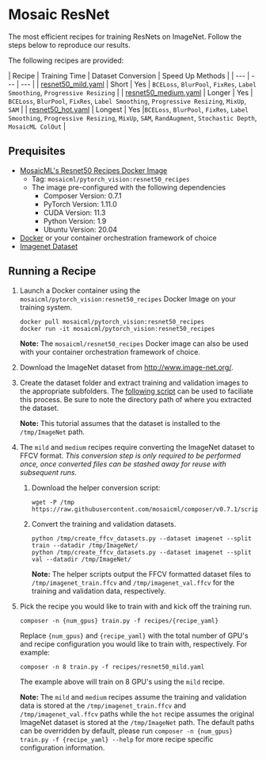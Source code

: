 # Mosaic ResNet 

The most efficient recipes for training ResNets on ImageNet.  Follow the steps below to reproduce our results.

The following recipes are provided:

   | Recipe | Training Time | Dataset Conversion | Speed Up Methods |
   | --- | --- | --- |
   | [resnet50_mild.yaml](recipes/resnet50_mild.yaml) | Short | Yes | `BCELoss`, `BlurPool`, `FixRes`, `Label Smoothing`, `Progressive Resizing` |
   | [resnet50_medium.yaml](recipes/resnet50_medium.yaml) | Longer | Yes | `BCELoss`, `BlurPool`, `FixRes`, `Label Smoothing`, `Progressive Resizing`, `MixUp`, `SAM` |
   | [resnet50_hot.yaml](recipes/resnet50_hot.yaml) | Longest | Yes |`BCELoss`, `BlurPool`, `FixRes`, `Label Smoothing`, `Progressive Resizing`, `MixUp`, `SAM`, `RandAugment`, `Stochastic Depth`, `MosaicML ColOut` |

## Prequisites

* [MosaicML's Resnet50 Recipes Docker Image](https://hub.docker.com/r/mosaicml/pytorch_vision/tags)
   * Tag: `mosaicml/pytorch_vision:resnet50_recipes`
   * The image pre-configured with the following dependencies
      * Composer Version: 0.7.1
      * PyTorch Version: 1.11.0
      * CUDA Version: 11.3
      * Python Version: 1.9
      * Ubuntu Version: 20.04
* [Docker](https://www.docker.com/) or your container orchestration framework of choice
* [Imagenet Dataset](http://www.image-net.org/)
    
## Running a Recipe

1. Launch a Docker container using the `mosaicml/pytorch_vision:resnet50_recipes` Docker Image on your training system.
   
   ```
   docker pull mosaicml/pytorch_vision:resnet50_recipes
   docker run -it mosaicml/pytorch_vision:resnet50_recipes
   ``` 
   **Note:** The `mosaicml/resnet50_recipes` Docker image can also be used with your container orchestration framework of choice.

1. Download the ImageNet dataset from http://www.image-net.org/.

1. Create the dataset folder and extract training and validation images to the appropriate subfolders.
   The [following script](https://github.com/pytorch/examples/blob/main/imagenet/extract_ILSVRC.sh) can be used to faciliate this process.
   Be sure to note the directory path of where you extracted the dataset.

   **Note:** This tutorial assumes that the dataset is installed to the `/tmp/ImageNet` path.

1. The `mild` and `medium` recipes require converting the ImageNet dataset to FFCV format.  *This conversion step is only required to be performed once, once converted files can be stashed away for reuse with subsequent runs.*

   1. Download the helper conversion script:
   
      ```
      wget -P /tmp https://raw.githubusercontent.com/mosaicml/composer/v0.7.1/scripts/ffcv/create_ffcv_datasets.py
      ```

   1. Convert the training and validation datasets.

      ```
      python /tmp/create_ffcv_datasets.py --dataset imagenet --split train --datadir /tmp/ImageNet/
      python /tmp/create_ffcv_datasets.py --dataset imagenet --split val --datadir /tmp/ImageNet/
      ```

      **Note:** The helper scripts output the FFCV formatted dataset files to `/tmp/imagenet_train.ffcv` and `/tmp/imagenet_val.ffcv` 
      for the training and validation data, respectively.

1. Pick the recipe you would like to train with and kick off the training run.

   ```
   composer -n {num_gpus} train.py -f recipes/{recipe_yaml}
   ```

   Replace `{num_gpus}` and `{recipe_yaml}` with the total number of GPU's and recipe configuration you would like to train with, respectively.
   For example:
   
   ```
   composer -n 8 train.py -f recipes/resnet50_mild.yaml
   ```

   The example above will train on 8 GPU's using the `mild` recipe.

   **Note:** The `mild` and `medium` recipes assume the training and validation data is stored at the `/tmp/imagenet_train.ffcv` and `/tmp/imagenet_val.ffcv` paths while the `hot` recipe assumes the original ImageNet dataset is stored at the `/tmp/ImageNet` path.  The default paths can be overridden by default, please run `composer -n {num_gpus} train.py -f {recipe_yaml} --help` for more recipe specific configuration information.
